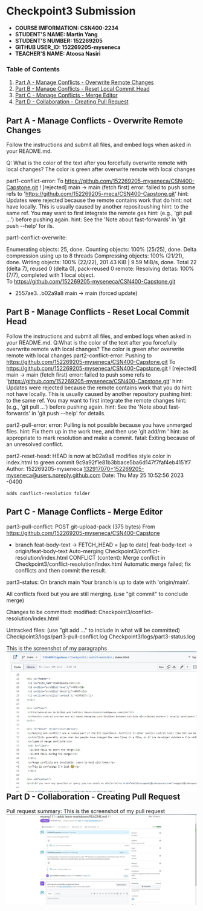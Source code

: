 # Checkpoint3 Submission

- **COURSE IMFORMATION: CSN400-2234**
- **STUDENT'S NAME: Martin Yang**
- **STUDENT'S NUMBER: 152269205**
- **GITHUB USER_ID: 152269205-myseneca**
- **TEACHER'S NAME: Atoosa Nasiri**

### Table of Contents
1. [Part A - Manage Conflicts - Overwrite Remote Changes](#part-a---manage-conflicts---overwrite-remote-changes)
2. [Part B - Manage Conflicts - Reset Local Commit Head](#part-b---manage-conflicts---reset-local-commit-head)
3. [Part C - Manage Conflicts - Merge Editor](#part-c---manage-conflicts---merge-editor)
4. [Part D - Collaboration - Creating Pull Request](#part-d---collaboration---creating-pull-request)

## Part A - Manage Conflicts - Overwrite Remote Changes
Follow the instructions and submit all files, and embed logs when asked in your README.md. 

Q: What is the color of the text after you forcefully overwrite remote with local changes?
 The color is green after overwrite remote with local changes
 
part1-conflict-error:
To https://github.com/152269205-myseneca/CSN400-Capstone.git
 ! [rejected]        main -> main (fetch first)
error: failed to push some refs to 'https://github.com/152269205-meca/CSN400-Capstone.git'
hint: Updates were rejected because the remote contains work that 
do
hint: not have locally. This is usually caused by another repositoushing
hint: to the same ref. You may want to first integrate the remote ges
hint: (e.g., 'git pull ...') before pushing again.
hint: See the 'Note about fast-forwards' in 'git push --help' for ils.

part1-conflict-overwrite:

Enumerating objects: 25, done.
Counting objects: 100% (25/25), done.
Delta compression using up to 8 threads
Compressing objects: 100% (21/21), done.
Writing objects: 100% (22/22), 201.43 KiB | 9.59 MiB/s, done.
Total 22 (delta 7), reused 0 (delta 0), pack-reused 0
remote: Resolving deltas: 100% (7/7), completed with 1 local object.  
To https://github.com/152269205-myseneca/CSN400-Capstone.git
 + 2557ae3...b02a9a8 main -> main (forced update)



## Part B - Manage Conflicts - Reset Local Commit Head
Follow the instructions and submit all files, and embed logs when asked in your README.md.
Q:What is the color of the text after you forcefully overwrite remote with local changes?
   The color is green after overwrite remote with local changes
part2-conflict-error:
Pushing to https://github.com/152269205-myseneca/CSN400-Capstone.git
To https://github.com/152269205-myseneca/CSN400-Capstone.git
 ! [rejected]        main -> main (fetch first)
error: failed to push some refs to 'https://github.com/152269205-myseneca/CSN400-Capstone.git'
hint: Updates were rejected because the remote contains work that you do
hint: not have locally. This is usually caused by another repository pushing
hint: to the same ref. You may want to first integrate the remote changes
hint: (e.g., 'git pull ...') before pushing again.
hint: See the 'Note about fast-forwards' in 'git push --help' for details.

part2-pull-error:
error: Pulling is not possible because you have unmerged files.
hint: Fix them up in the work tree, and then use 'git add/rm <file>'
hint: as appropriate to mark resolution and make a commit.
fatal: Exiting because of an unresolved conflict.
  
part2-reset-head:
  HEAD is now at b02a9a8 modifies style color in index.html to green
commit 9c9a92f1e81b3bbace5ba6d147f7faf4eb4151f7
Author: 152269205-myseneca <132917070+152269205-myseneca@users.noreply.github.com>
Date:   Thu May 25 10:52:56 2023 -0400

    adds conflict-resolution folder

## Part C - Manage Conflicts - Merge Editor
  
  part3-pull-conflict:
  POST git-upload-pack (375 bytes)
From https://github.com/152269205-myseneca/CSN400-Capstone
 * branch            feat-body-text -> FETCH_HEAD
 = [up to date]      feat-body-text -> origin/feat-body-text
Auto-merging Checkpoint3/conflict-resolution/index.html
CONFLICT (content): Merge conflict in Checkpoint3/conflict-resolution/index.html
Automatic merge failed; fix conflicts and then commit the result.
  
  part3-status:
  On branch main
Your branch is up to date with 'origin/main'.

All conflicts fixed but you are still merging.
  (use "git commit" to conclude merge)

Changes to be committed:
	modified:   Checkpoint3/conflict-resolution/index.html

Untracked files:
  (use "git add <file>..." to include in what will be committed)
	Checkpoint3/logs/part3-pull-conflict.log
	Checkpoint3/logs/part3-status.log

  
  This is the screenshot of my paragraphs
<img src="./scr1.jpg"
     alt=" screenshot of paragraphs "
     style="float: left; margin-right: 10px;" />
  
## Part D - Collaboration - Creating Pull Request
  
  Pull request summary:
  This is the screenshot of my pull request
<img src="./pull request.jpg"
     alt=" screenshot of pull request "
     style="float: left; margin-right: 10px;" />




